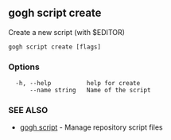 ## gogh script create

Create a new script (with $EDITOR)

```
gogh script create [flags]
```

### Options

```
  -h, --help          help for create
      --name string   Name of the script
```

### SEE ALSO

* [gogh script](gogh_script.md)	 - Manage repository script files

